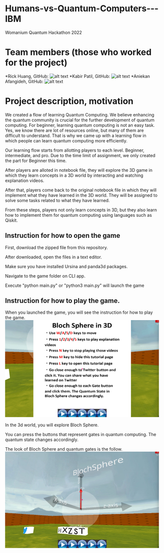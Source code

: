 # Humans-vs-Quantum-Computers---IBM
Womanium Quantum Hackathon 2022

# Team members (those who worked for the project)
*Rick Huang, GitHub: ![alt text](https://github.com/Rick0317)
*Kabir Patil, GitHub: ![alt text](https://github.com/kabir1729)
*Aniekan Afangideh, GitHub: ![alt text]()

# Project description, motivation
We created a flow of learning Quantum Computing. We believe enhancing the quantum community is crucial for the further development of quantum computing. For beginner, learning quantum computing is not an easy task. Yes, we know there are lot of resources online, but many of them are difficult to understand. That is why we came up with a learning flow in which people can learn quantum computing more efficiently.

Our learning flow starts from allotting players to each level. Beginner, intermediate, and pro. Due to the time limit of assignment, we only created the part for Beginner this time. 

After players are alloted in notebook file, they will explore the 3D game in which they learn concepts in a 3D world by interacting and watching explanation videos. 

After that, players come back to the original notebook file in which they will implement what they have learned in the 3D world. They will be assigned to solve some tasks related to what they have learned. 

From these steps, players not only learn concepts in 3D, but they also learn how to implement them for quantum computing using languages such as Qiskit. 


## Instruction for how to open the game
First, download the zipped file from this repository.

After downloaded, open the files in a text editor. 

Make sure you have installed Ursina and panda3d packages.

Navigate to the game folder on CLI app. 

Execute "python main.py" or "python3 main.py" will launch the game

## Instruction for how to play the game.
When you launched the game, you will see the instruction for how to play the game. 
![alt text](https://github.com/Rick0317/Humans-vs-Quantum-Computers---IBM/blob/master/quantum_game/assets/tutorial_screen.png?raw=true)

In the 3d world, you will explore Bloch Sphere. 

You can press the buttons that represent gates in quantum computing. The quantum state changes accordingly.

The look of Bloch Sphere and quantum gates is the follow.
![alt text](https://github.com/Rick0317/Humans-vs-Quantum-Computers---IBM/blob/master/quantum_game/assets/game_screen.png?raw=true)
